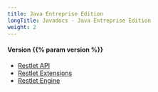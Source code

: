 ```yaml
---
title: Java Entreprise Edition
longTitle: Javadocs - Java Entreprise Edition
weight: 2
---
```

<h4>Version {{% param version %}}</h4>

<div class="javadocs-index">
  <ul>
      <li><a href="https://javadocs.restlet.talend.com/{{% param version %}}/jee/api/index.html">Restlet API</a></li>
      <li><a href="https://javadocs.restlet.talend.com/{{% param version %}}/jee/ext/index.html">Restlet Extensions</a></li>
      <li><a href="https://javadocs.restlet.talend.com/{{% param version %}}/jee/engine/index.html">Restlet Engine</a></li>
  </ul>
</p>
